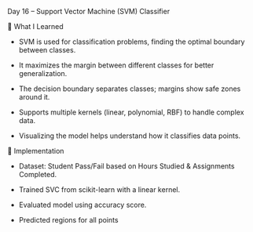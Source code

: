 Day 16 – Support Vector Machine (SVM) Classifier 

🔹 What I Learned

- SVM is used for classification problems, finding the optimal boundary between classes.

- It maximizes the margin between different classes for better generalization.

- The decision boundary separates classes; margins show safe zones around it.

- Supports multiple kernels (linear, polynomial, RBF) to handle complex data.

- Visualizing the model helps understand how it classifies data points.

🔹 Implementation

- Dataset: Student Pass/Fail based on Hours Studied & Assignments Completed.

- Trained SVC from scikit-learn with a linear kernel.

- Evaluated model using accuracy score.

- Predicted regions for all points
